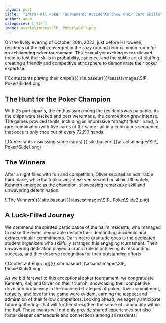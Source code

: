 ```yaml
---
layout: post
title:  "Intra-Hall Poker Tournament: Residents Show Their Card Skills"
author: adam
categories: [ SIP ]
image: assets\images\SIP_ Poker\cOVER.png
---
```

On the lively evening of October 30th, 2023, just before Halloween, residents of the hall converged in the cozy ground floor common room for an exhilarating poker tournament. This casual yet exciting event allowed them to test their skills in probability, patience, and the subtle art of bluffing, creating a friendly and competitive atmosphere to demonstrate their poker expertise. 

![Contestants playing their chips]({{ site.baseurl }}\assets\images\SIP_ Poker\Slide4.png)


## The Hunt for the Poker Champion

With 25 participants, the enthusiasm among the residents was palpable. As the chips were stacked and bets were made, the competition grew intense. The games provided thrills, including an impressive “straight flush” hand, a rare combination with five cards of the same suit in a continuous sequence, that occurs only once out of every 72,193 hands.

![Contestants discussing some cards]({{ site.baseurl }}\assets\images\SIP_ Poker\Slide1.png)

## The Winners

After a night filled with fun and competition, Oliver secured an admirable third place, while Kai took a well-deserved second position. Ultimately, Kenneth emerged as the champion, showcasing remarkable skill and unwavering determination. 

![The Winners]({{ site.baseurl }}\assets\images\SIP_ Poker\Slide2.png)

## A Luck-Filled Journey

We commend the spirited participation of the hall's residents, who managed to make the event memorable despite their demanding academic and extracurricular commitments. Our sincere gratitude goes to the dedicated student organizers who skillfully arranged this engaging tournament. Their unwavering dedication played a crucial role in achieving its resounding success, and they deserve recognition for their outstanding efforts.

![Contestant Enjoying]({{ site.baseurl }}\assets\images\SIP_ Poker\Slide3.png)


As we bid farewell to this exceptional poker tournament, we congratulate Kenneth, Kai, and Oliver on their triumph, showcasing their competitive drive and proficiency in the nuanced strategies of poker. Their commitment, tenacity, and love for the game were evident, earning the respect and admiration of their fellow competitors. Looking ahead, we eagerly anticipate future gatherings that will further strengthen the sense of community within the hall. These events will not only provide shared experiences but also foster deeper camaraderie and connections among all residents. 

